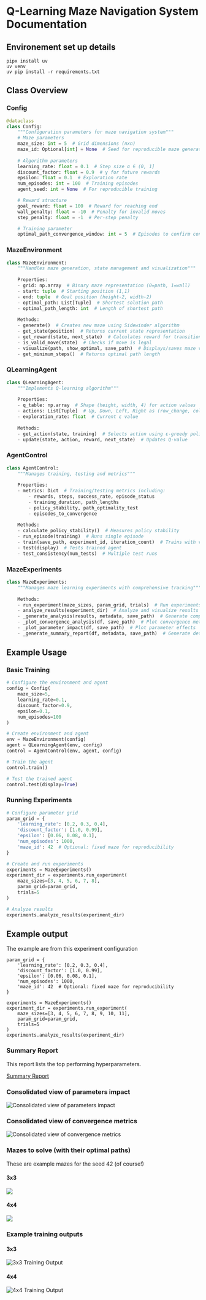 # Q-Learning Maze Navigation System Documentation

## Environement set up details

```
pipx install uv
uv venv
uv pip install -r requirements.txt
```

## Class Overview

### Config

```python
@dataclass
class Config:
    """Configuration parameters for maze navigation system"""
    # Maze parameters
    maze_size: int = 5  # Grid dimensions (nxn)
    maze_id: Optional[int] = None  # Seed for reproducible maze generation
    
    # Algorithm parameters 
    learning_rate: float = 0.1  # Step size α ∈ (0, 1]
    discount_factor: float = 0.9  # γ for future rewards
    epsilon: float = 0.1  # Exploration rate
    num_episodes: int = 100  # Training episodes
    agent_seed: int = None  # For reproducible training

    # Reward structure
    goal_reward: float = 100  # Reward for reaching end
    wall_penalty: float = -10  # Penalty for invalid moves
    step_penalty: float = -1  # Per-step penalty

    # Training parameter
    optimal_path_convergence_window: int = 5  # Episodes to confirm convergence
```

### MazeEnvironment

```python
class MazeEnvironment:
    """Handles maze generation, state management and visualization"""
    
    Properties:
    - grid: np.array  # Binary maze representation (0=path, 1=wall)
    - start: tuple  # Starting position (1,1)
    - end: tuple  # Goal position (height-2, width-2)
    - optimal_path: List[Tuple]  # Shortest solution path
    - optimal_path_length: int  # Length of shortest path
    
    Methods:
    - generate()  # Creates new maze using Sidewinder algorithm
    - get_state(position)  # Returns current state representation
    - get_reward(state, next_state)  # Calculates reward for transition
    - is_valid_move(state)  # Checks if move is legal
    - visualize(path, show_optimal, save_path)  # Displays/saves maze visualization
    - get_minimum_steps()  # Returns optimal path length
```

### QLearningAgent

```python
class QLearningAgent:
    """Implements Q-learning algorithm"""
    
    Properties:
    - q_table: np.array  # Shape (height, width, 4) for action values
    - actions: List[Tuple]  # Up, Down, Left, Right as (row_change, col_change)
    - exploration_rate: float  # Current ε value
    
    Methods:
    - get_action(state, training)  # Selects action using ε-greedy policy
    - update(state, action, reward, next_state)  # Updates Q-value
```

### AgentControl

```python
class AgentControl:
    """Manages training, testing and metrics"""
    
    Properties:
    - metrics: Dict  # Training/testing metrics including:
        - rewards, steps, success_rate, episode_status
        - training_duration, path_lengths
        - policy_stability, path_optimality_test
        - episodes_to_convergence
    
    Methods:
    - calculate_policy_stability()  # Measures policy stability
    - run_episode(training)  # Runs single episode
    - train(save_path, experiment_id, iteration_count)  # Trains with visualization
    - test(display)  # Tests trained agent
    - test_consistency(num_tests)  # Multiple test runs
```

### MazeExperiments

```python
class MazeExperiments:
    """Manages maze learning experiments with comprehensive tracking"""
    
    Methods:
    - run_experiment(maze_sizes, param_grid, trials)  # Run experiments across configurations
    - analyze_results(experiment_dir)  # Analyze and visualize results
    - _generate_analysis(results, metadata, save_path)  # Generate comprehensive analysis
    - _plot_convergence_analysis(df, save_path)  # Plot convergence metrics
    - _plot_parameter_impact(df, save_path)  # Plot parameter effects
    - _generate_summary_report(df, metadata, save_path)  # Generate detailed report
```

## Example Usage

### Basic Training

```python
# Configure the environment and agent
config = Config(
    maze_size=5,
    learning_rate=0.1,
    discount_factor=0.9,
    epsilon=0.1,
    num_episodes=100
)

# Create environment and agent
env = MazeEnvironment(config)
agent = QLearningAgent(env, config)
control = AgentControl(env, agent, config)

# Train the agent
control.train()

# Test the trained agent
control.test(display=True)
```

### Running Experiments

```python
# Configure parameter grid
param_grid = {
    'learning_rate': [0.2, 0.3, 0.4],
    'discount_factor': [1.0, 0.99],
    'epsilon': [0.06, 0.08, 0.1],
    'num_episodes': 1000,
    'maze_id': 42  # Optional: fixed maze for reproducibility
}

# Create and run experiments
experiments = MazeExperiments()
experiment_dir = experiments.run_experiment(
    maze_sizes=[3, 4, 5, 6, 7, 8],
    param_grid=param_grid,
    trials=5
)

# Analyze results
experiments.analyze_results(experiment_dir)
```

## Example output

The example are from this experiment configuration

```
param_grid = {
    'learning_rate': [0.2, 0.3, 0.4],
    'discount_factor': [1.0, 0.99],
    'epsilon': [0.06, 0.08, 0.1],
    'num_episodes': 1000,
    'maze_id': 42  # Optional: fixed maze for reproducibility
}

experiments = MazeExperiments()
experiment_dir = experiments.run_experiment(
    maze_sizes=[3, 4, 5, 6, 7, 8, 9, 10, 11],
    param_grid=param_grid,
    trials=5
)
experiments.analyze_results(experiment_dir)
```

### Summary Report

This report lists the top performing hyperparameters.

[Summary Report](/experiments/Example_20250131_160708/analysis/summary_report.md)

### Consolidated view of parameters impact

![Consolidated view of parameters impact](experiments/Example_20250131_160708/analysis/parameter_impact.png)


### Consolidated view of convergence metrics

![Consolidated view of convergence metrics](experiments/Example_20250131_160708/analysis/convergence_analysis.png)


### Mazes to solve (with their optimal paths) 

These are example mazes for the seed 42 (of course!)

#### 3x3 

![](experiments/Example_20250131_160708/training_plots/size_3/maze_optimal.png)

#### 4x4

![](experiments/Example_20250131_160708/training_plots/size_4/maze_optimal.png)


### Example training outputs

#### 3x3

![3x3 Training Output](experiments/Example_20250131_160708/training_plots/size_3/lr0.2_df0.99_eps0.1_trial0/1738336130_maze3_lr0.2_df0.99_eps0.1.png)

#### 4x4

![4x4 Training Output](experiments/Example_20250131_160708/training_plots/size_4/lr0.2_df0.99_eps0.1_trial0/1738336477_maze4_lr0.2_df0.99_eps0.1.png)